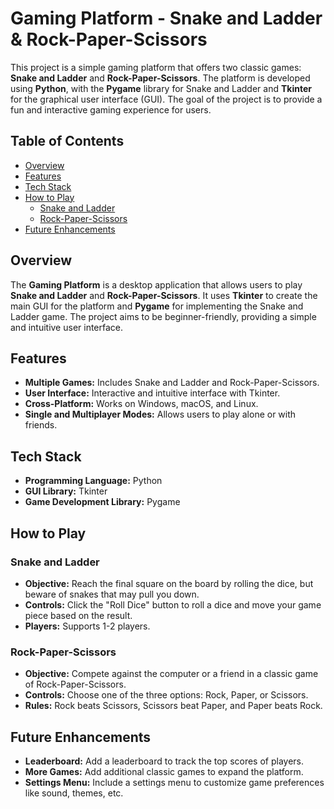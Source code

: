 # Gaming Platform - Snake and Ladder & Rock-Paper-Scissors

This project is a simple gaming platform that offers two classic games: **Snake and Ladder** and **Rock-Paper-Scissors**. The platform is developed using **Python**, with the **Pygame** library for Snake and Ladder and **Tkinter** for the graphical user interface (GUI). The goal of the project is to provide a fun and interactive gaming experience for users.

## Table of Contents
- [Overview](#overview)
- [Features](#features)
- [Tech Stack](#tech-stack)
- [How to Play](#how-to-play)
  - [Snake and Ladder](#snake-and-ladder)
  - [Rock-Paper-Scissors](#rock-paper-scissors)
- [Future Enhancements](#future-enhancements)

## Overview

The **Gaming Platform** is a desktop application that allows users to play **Snake and Ladder** and **Rock-Paper-Scissors**. It uses **Tkinter** to create the main GUI for the platform and **Pygame** for implementing the Snake and Ladder game. The project aims to be beginner-friendly, providing a simple and intuitive user interface.

## Features

- **Multiple Games:** Includes Snake and Ladder and Rock-Paper-Scissors.
- **User Interface:** Interactive and intuitive interface with Tkinter.
- **Cross-Platform:** Works on Windows, macOS, and Linux.
- **Single and Multiplayer Modes:** Allows users to play alone or with friends.

## Tech Stack

- **Programming Language:** Python
- **GUI Library:** Tkinter
- **Game Development Library:** Pygame

## How to Play

### Snake and Ladder

- **Objective:** Reach the final square on the board by rolling the dice, but beware of snakes that may pull you down.
- **Controls:** Click the "Roll Dice" button to roll a dice and move your game piece based on the result.
- **Players:** Supports 1-2 players.

### Rock-Paper-Scissors

- **Objective:** Compete against the computer or a friend in a classic game of Rock-Paper-Scissors.
- **Controls:** Choose one of the three options: Rock, Paper, or Scissors.
- **Rules:** Rock beats Scissors, Scissors beat Paper, and Paper beats Rock.

## Future Enhancements

- **Leaderboard:** Add a leaderboard to track the top scores of players.
- **More Games:** Add additional classic games to expand the platform.
- **Settings Menu:** Include a settings menu to customize game preferences like sound, themes, etc.

